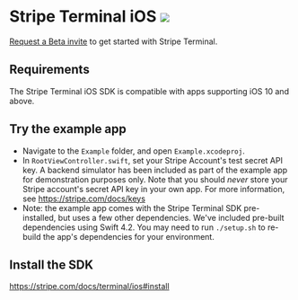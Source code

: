 # Stripe Terminal iOS <img src="https://img.shields.io/badge/Beta 1-brightgreen.svg">

[Request a Beta invite](https://stripe.com/terminal#request-invite) to get started with Stripe Terminal.

## Requirements
The Stripe Terminal iOS SDK is compatible with apps supporting iOS 10 and above.

## Try the example app
- Navigate to the `Example` folder, and open `Example.xcodeproj`.
- In `RootViewController.swift`, set your Stripe Account's test secret API key. A backend simulator has been included as part of the example app for demonstration purposes only. Note that you should _never_ store your Stripe account's secret API key in your own app. For more information, see https://stripe.com/docs/keys
- Note: the example app comes with the Stripe Terminal SDK pre-installed, but uses a few other dependencies. We've included pre-built dependencies using Swift 4.2. You may need to run `./setup.sh` to re-build the app's dependencies for your environment.

## Install the SDK
https://stripe.com/docs/terminal/ios#install


